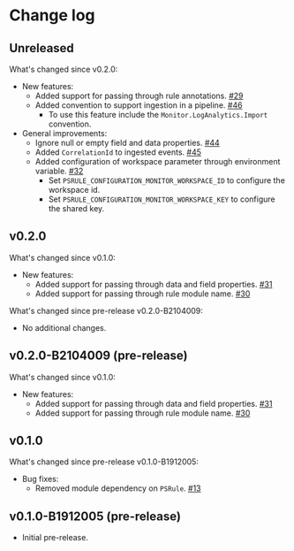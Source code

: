 # Change log

## Unreleased

What's changed since v0.2.0:

- New features:
  - Added support for passing through rule annotations. [#29](https://github.com/microsoft/PSRule.Monitor/issues/29)
  - Added convention to support ingestion in a pipeline. [#46](https://github.com/microsoft/PSRule.Monitor/issues/46)
    - To use this feature include the `Monitor.LogAnalytics.Import` convention.
- General improvements:
  - Ignore null or empty field and data properties. [#44](https://github.com/microsoft/PSRule.Monitor/issues/44)
  - Added `CorrelationId` to ingested events. [#45](https://github.com/microsoft/PSRule.Monitor/issues/44)
  - Added configuration of workspace parameter through environment variable. [#32](https://github.com/microsoft/PSRule.Monitor/issues/32)
    - Set `PSRULE_CONFIGURATION_MONITOR_WORKSPACE_ID` to configure the workspace id.
    - Set `PSRULE_CONFIGURATION_MONITOR_WORKSPACE_KEY` to configure the shared key.

## v0.2.0

What's changed since v0.1.0:

- New features:
  - Added support for passing through data and field properties. [#31](https://github.com/microsoft/PSRule.Monitor/issues/31)
  - Added support for passing through rule module name. [#30](https://github.com/microsoft/PSRule.Monitor/issues/30)

What's changed since pre-release v0.2.0-B2104009:

- No additional changes.

## v0.2.0-B2104009 (pre-release)

What's changed since v0.1.0:

- New features:
  - Added support for passing through data and field properties. [#31](https://github.com/microsoft/PSRule.Monitor/issues/31)
  - Added support for passing through rule module name. [#30](https://github.com/microsoft/PSRule.Monitor/issues/30)

## v0.1.0

What's changed since pre-release v0.1.0-B1912005:

- Bug fixes:
  - Removed module dependency on `PSRule`. [#13](https://github.com/microsoft/PSRule.Monitor/issues/13)

## v0.1.0-B1912005 (pre-release)

- Initial pre-release.
